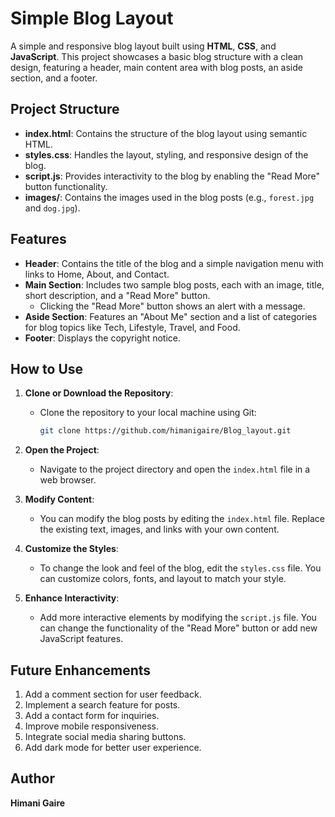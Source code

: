 # Simple Blog Layout

A simple and responsive blog layout built using **HTML**, **CSS**, and **JavaScript**. This project showcases a basic blog structure with a clean design, featuring a header, main content area with blog posts, an aside section, and a footer.

## Project Structure

- **index.html**: Contains the structure of the blog layout using semantic HTML.
- **styles.css**: Handles the layout, styling, and responsive design of the blog.
- **script.js**: Provides interactivity to the blog by enabling the "Read More" button functionality.
- **images/**: Contains the images used in the blog posts (e.g., `forest.jpg` and `dog.jpg`).

## Features

- **Header**: Contains the title of the blog and a simple navigation menu with links to Home, About, and Contact.
- **Main Section**: Includes two sample blog posts, each with an image, title, short description, and a "Read More" button.
  - Clicking the "Read More" button shows an alert with a message.
- **Aside Section**: Features an "About Me" section and a list of categories for blog topics like Tech, Lifestyle, Travel, and Food.
- **Footer**: Displays the copyright notice.

## How to Use

1. **Clone or Download the Repository**:
   - Clone the repository to your local machine using Git:
     ```bash
     git clone https://github.com/himanigaire/Blog_layout.git
     ```

2. **Open the Project**:
   - Navigate to the project directory and open the `index.html` file in a web browser.

3. **Modify Content**:
   - You can modify the blog posts by editing the `index.html` file. Replace the existing text, images, and links with your own content.

4. **Customize the Styles**:
   - To change the look and feel of the blog, edit the `styles.css` file. You can customize colors, fonts, and layout to match your style.

5. **Enhance Interactivity**:
   - Add more interactive elements by modifying the `script.js` file. You can change the functionality of the "Read More" button or add new JavaScript features.

## Future Enhancements

1. Add a comment section for user feedback.
2. Implement a search feature for posts.
3. Add a contact form for inquiries.
4. Improve mobile responsiveness.
5. Integrate social media sharing buttons.
6. Add dark mode for better user experience.

## Author

**Himani Gaire**

